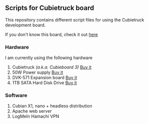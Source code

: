 ## Scripts for Cubietruck board

This repository contains different script files for using the Cubietruck development board.

If you don't know this board, check it out [here][CT info]

### Hardware

I am currently using the following hardware

1. Cubietruck _(a.k.a. Cubieboard 3)_ [Buy it][Buy CT]
2. 50W Power supply [Buy it][Buy RS-50-5]
3. DVK-571 Expansion board [Buy it][Buy DVK-571]
4. 1TB SATA Hard Disk Drive [Buy it][Buy HDD]

### Software

1. Cubian X1, nano + headless distribution
2. Apache web server
3. LogMeIn Hamachi VPN

[CT info]: http://docs.cubieboard.org/tutorials/cubietruck/start
[Buy CT]: http://www.sigmaelectronica.net/cubietruck-p-2059.html
[Buy RS-50-5]: http://www.sigmaelectronica.net/rs-50-5-p-2422.html
[Buy DVK-571]: http://www.waveshare.com/dvk571.htm
[Buy HDD]: http://articulo.mercadolibre.com.co/MCO-441208742-disco-duro-portatil-1tb-1000-gigas-5400-rpm-25-pulgadas-_JM

